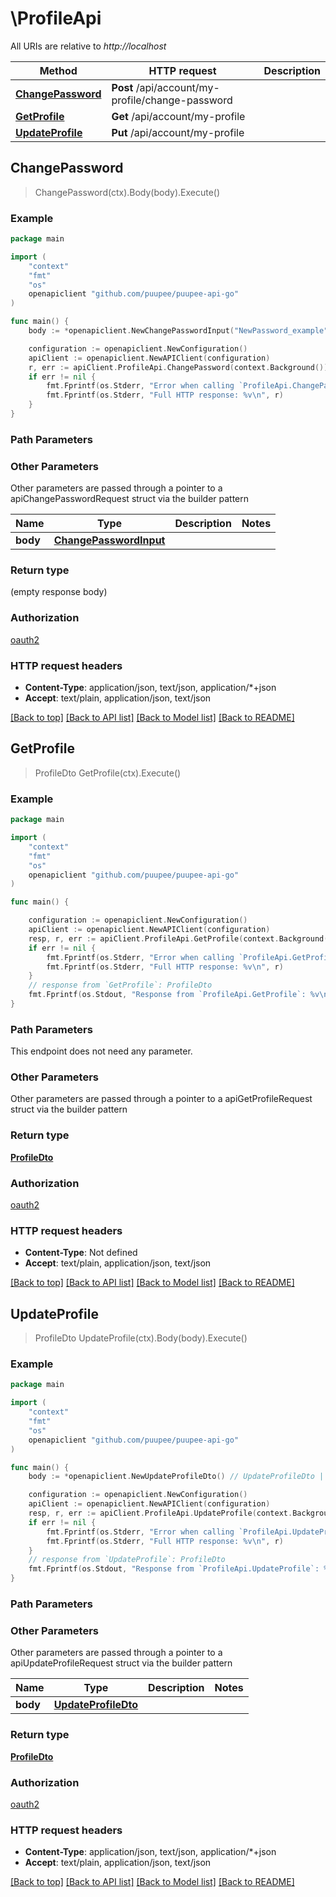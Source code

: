# \ProfileApi

All URIs are relative to *http://localhost*

Method | HTTP request | Description
------------- | ------------- | -------------
[**ChangePassword**](ProfileApi.md#ChangePassword) | **Post** /api/account/my-profile/change-password | 
[**GetProfile**](ProfileApi.md#GetProfile) | **Get** /api/account/my-profile | 
[**UpdateProfile**](ProfileApi.md#UpdateProfile) | **Put** /api/account/my-profile | 



## ChangePassword

> ChangePassword(ctx).Body(body).Execute()



### Example

```go
package main

import (
    "context"
    "fmt"
    "os"
    openapiclient "github.com/puupee/puupee-api-go"
)

func main() {
    body := *openapiclient.NewChangePasswordInput("NewPassword_example") // ChangePasswordInput |  (optional)

    configuration := openapiclient.NewConfiguration()
    apiClient := openapiclient.NewAPIClient(configuration)
    r, err := apiClient.ProfileApi.ChangePassword(context.Background()).Body(body).Execute()
    if err != nil {
        fmt.Fprintf(os.Stderr, "Error when calling `ProfileApi.ChangePassword``: %v\n", err)
        fmt.Fprintf(os.Stderr, "Full HTTP response: %v\n", r)
    }
}
```

### Path Parameters



### Other Parameters

Other parameters are passed through a pointer to a apiChangePasswordRequest struct via the builder pattern


Name | Type | Description  | Notes
------------- | ------------- | ------------- | -------------
 **body** | [**ChangePasswordInput**](ChangePasswordInput.md) |  | 

### Return type

 (empty response body)

### Authorization

[oauth2](../README.md#oauth2)

### HTTP request headers

- **Content-Type**: application/json, text/json, application/*+json
- **Accept**: text/plain, application/json, text/json

[[Back to top]](#) [[Back to API list]](../README.md#documentation-for-api-endpoints)
[[Back to Model list]](../README.md#documentation-for-models)
[[Back to README]](../README.md)


## GetProfile

> ProfileDto GetProfile(ctx).Execute()



### Example

```go
package main

import (
    "context"
    "fmt"
    "os"
    openapiclient "github.com/puupee/puupee-api-go"
)

func main() {

    configuration := openapiclient.NewConfiguration()
    apiClient := openapiclient.NewAPIClient(configuration)
    resp, r, err := apiClient.ProfileApi.GetProfile(context.Background()).Execute()
    if err != nil {
        fmt.Fprintf(os.Stderr, "Error when calling `ProfileApi.GetProfile``: %v\n", err)
        fmt.Fprintf(os.Stderr, "Full HTTP response: %v\n", r)
    }
    // response from `GetProfile`: ProfileDto
    fmt.Fprintf(os.Stdout, "Response from `ProfileApi.GetProfile`: %v\n", resp)
}
```

### Path Parameters

This endpoint does not need any parameter.

### Other Parameters

Other parameters are passed through a pointer to a apiGetProfileRequest struct via the builder pattern


### Return type

[**ProfileDto**](ProfileDto.md)

### Authorization

[oauth2](../README.md#oauth2)

### HTTP request headers

- **Content-Type**: Not defined
- **Accept**: text/plain, application/json, text/json

[[Back to top]](#) [[Back to API list]](../README.md#documentation-for-api-endpoints)
[[Back to Model list]](../README.md#documentation-for-models)
[[Back to README]](../README.md)


## UpdateProfile

> ProfileDto UpdateProfile(ctx).Body(body).Execute()



### Example

```go
package main

import (
    "context"
    "fmt"
    "os"
    openapiclient "github.com/puupee/puupee-api-go"
)

func main() {
    body := *openapiclient.NewUpdateProfileDto() // UpdateProfileDto |  (optional)

    configuration := openapiclient.NewConfiguration()
    apiClient := openapiclient.NewAPIClient(configuration)
    resp, r, err := apiClient.ProfileApi.UpdateProfile(context.Background()).Body(body).Execute()
    if err != nil {
        fmt.Fprintf(os.Stderr, "Error when calling `ProfileApi.UpdateProfile``: %v\n", err)
        fmt.Fprintf(os.Stderr, "Full HTTP response: %v\n", r)
    }
    // response from `UpdateProfile`: ProfileDto
    fmt.Fprintf(os.Stdout, "Response from `ProfileApi.UpdateProfile`: %v\n", resp)
}
```

### Path Parameters



### Other Parameters

Other parameters are passed through a pointer to a apiUpdateProfileRequest struct via the builder pattern


Name | Type | Description  | Notes
------------- | ------------- | ------------- | -------------
 **body** | [**UpdateProfileDto**](UpdateProfileDto.md) |  | 

### Return type

[**ProfileDto**](ProfileDto.md)

### Authorization

[oauth2](../README.md#oauth2)

### HTTP request headers

- **Content-Type**: application/json, text/json, application/*+json
- **Accept**: text/plain, application/json, text/json

[[Back to top]](#) [[Back to API list]](../README.md#documentation-for-api-endpoints)
[[Back to Model list]](../README.md#documentation-for-models)
[[Back to README]](../README.md)


